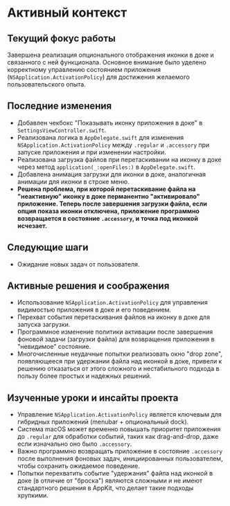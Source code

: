 # Активный контекст

## Текущий фокус работы
Завершена реализация опционального отображения иконки в доке и связанного с ней функционала. Основное внимание было уделено корректному управлению состоянием приложения (`NSApplication.ActivationPolicy`) для достижения желаемого пользовательского опыта.

## Последние изменения
*   Добавлен чекбокс "Показывать иконку приложения в доке" в `SettingsViewController.swift`.
*   Реализована логика в `AppDelegate.swift` для изменения `NSApplication.ActivationPolicy` между `.regular` и `.accessory` при запуске приложения и при изменении настройки.
*   Реализована загрузка файлов при перетаскивании на иконку в доке через метод `application(_:openFiles:)` в `AppDelegate.swift`.
*   Добавлена анимация загрузки для иконки в доке, аналогичная анимации для иконки в строке меню.
*   **Решена проблема, при которой перетаскивание файла на "неактивную" иконку в доке перманентно "активировало" приложение. Теперь после завершения загрузки файла, если опция показа иконки отключена, приложение программно возвращается в состояние `.accessory`, и точка под иконкой исчезает.**

## Следующие шаги
*   Ожидание новых задач от пользователя.

## Активные решения и соображения
*   Использование `NSApplication.ActivationPolicy` для управления видимостью приложения в доке и его поведением.
*   Перехват события перетаскивания файлов на иконку в доке для запуска загрузки.
*   Программное изменение политики активации после завершения фоновой задачи (загрузки файла) для возвращения приложения в "невидимое" состояние.
*   Многочисленные неудачные попытки реализовать окно "drop zone", появляющееся при удержании файла над иконкой в доке, привели к решению отказаться от этого сложного и нестабильного подхода в пользу более простых и надежных решений.

## Изученные уроки и инсайты проекта
*   Управление `NSApplication.ActivationPolicy` является ключевым для гибридных приложений (menubar + опциональный dock).
*   Система macOS может временно повышать приоритет приложения до `.regular` для обработки событий, таких как drag-and-drop, даже если изначально оно было `.accessory`.
*   Важно программно возвращать приложение в состояние `.accessory` после выполнения фоновых задач, инициированных пользователем, чтобы сохранить ожидаемое поведение.
*   Попытки перехватить событие "удержания" файла над иконкой в доке (в отличие от "броска") являются сложными и не имеют стандартного решения в AppKit, что делает такие подходы хрупкими.
